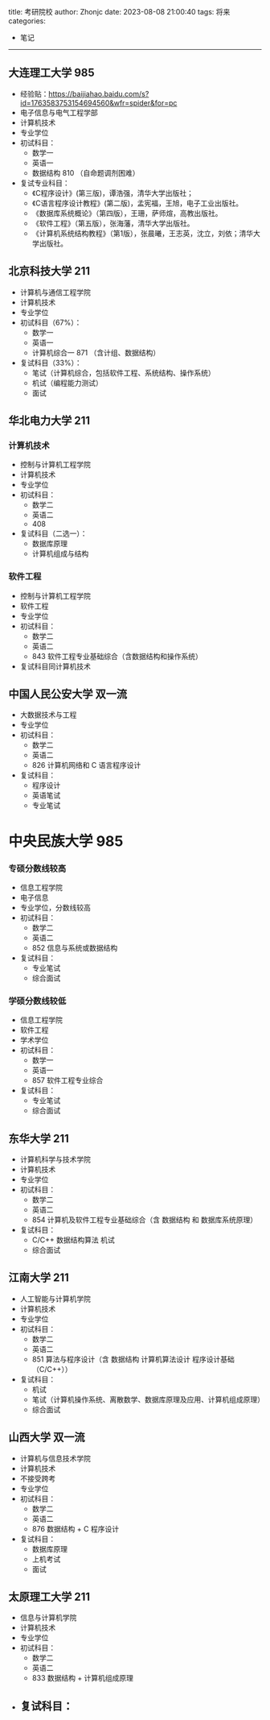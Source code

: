 title: 考研院校
author: Zhonjc
date: 2023-08-08 21:00:40
tags: 将来
categories:
- 笔记
---
## 大连理工大学 985

- 经验贴：https://baijiahao.baidu.com/s?id=1763583753154694560&wfr=spider&for=pc
- 电子信息与电气工程学部
- 计算机技术
- 专业学位
- 初试科目：
	- 数学一
	- 英语一
	- 数据结构 810 （自命题调剂困难）
- 复试专业科目：
	- 《C程序设计》(第三版)，谭浩强，清华大学出版社； 
	- 《C语言程序设计教程》(第二版)，孟宪福，王旭，电子工业出版社。 
	- 《数据库系统概论》（第四版），王珊，萨师煊，高教出版社。 
	- 《软件工程》（第五版），张海藩，清华大学出版社。 
	- 《计算机系统结构教程》（第1版），张晨曦，王志英，沈立，刘依；清华大学出版社。

## 北京科技大学 211

- 计算机与通信工程学院
- 计算机技术
- 专业学位
- 初试科目（67%）：
	- 数学一
	- 英语一
	- 计算机综合一 871 （含计组、数据结构）
- 复试科目（33%）：
	- 笔试（计算机综合，包括软件工程、系统结构、操作系统）
	- 机试（编程能力测试）
	- 面试

## 华北电力大学 211

### 计算机技术

- 控制与计算机工程学院
- 计算机技术
- 专业学位
- 初试科目：
	- 数学二
	- 英语二
	- 408
- 复试科目（二选一）：
	- 数据库原理
	- 计算机组成与结构

### 软件工程

- 控制与计算机工程学院
- 软件工程
- 专业学位
- 初试科目：
	- 数学二
	- 英语二
	- 843 软件工程专业基础综合（含数据结构和操作系统）
- 复试科目同计算机技术

## 中国人民公安大学 双一流

- 大数据技术与工程
- 专业学位
- 初试科目：
	- 数学二
	- 英语二
	- 826 计算机网络和 C 语言程序设计
- 复试科目：
	- 程序设计
	- 英语笔试
	- 专业笔试

# 中央民族大学 985

### 专硕分数线较高

- 信息工程学院
- 电子信息
- 专业学位，分数线较高
- 初试科目：
	- 数学二
	- 英语二
	- 852 信息与系统或数据结构
- 复试科目：
	- 专业笔试
	- 综合面试

### 学硕分数线较低

- 信息工程学院
- 软件工程
- 学术学位
- 初试科目：
	- 数学一
	- 英语一
	- 857 软件工程专业综合
- 复试科目：
	- 专业笔试
	- 综合面试

## 东华大学 211

- 计算机科学与技术学院
- 计算机技术
- 专业学位
- 初试科目：
	- 数学二
	- 英语二
	- 854 计算机及软件工程专业基础综合（含 数据结构 和 数据库系统原理）
- 复试科目：
	- C/C++ 数据结构算法 机试
	- 综合面试

## 江南大学 211

- 人工智能与计算机学院
- 计算机技术
- 专业学位
- 初试科目：
	- 数学二
	- 英语二
	- 851 算法与程序设计（含 数据结构 计算机算法设计 程序设计基础（C/C++））
- 复试科目：
	- 机试
	- 笔试（计算机操作系统、离散数学、数据库原理及应用、计算机组成原理）
	- 综合面试

## 山西大学 双一流

- 计算机与信息技术学院
- 计算机技术
- 不接受跨考
- 专业学位
- 初试科目：
	- 数学二
	- 英语二
	- 876 数据结构 + C 程序设计
- 复试科目：
	- 数据库原理
	- 上机考试
	- 面试

## 太原理工大学 211

- 信息与计算机学院
- 计算机技术
- 专业学位
- 初试科目：
	- 数学二
	- 英语二
	- 833 数据结构 + 计算机组成原理
- 复试科目：
	- 

